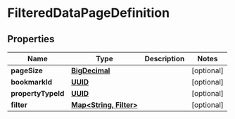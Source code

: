 

# FilteredDataPageDefinition

## Properties

Name | Type | Description | Notes
------------ | ------------- | ------------- | -------------
**pageSize** | [**BigDecimal**](BigDecimal.md) |  |  [optional]
**bookmarkId** | [**UUID**](UUID.md) |  |  [optional]
**propertyTypeId** | [**UUID**](UUID.md) |  |  [optional]
**filter** | [**Map&lt;String, Filter&gt;**](Filter.md) |  |  [optional]




